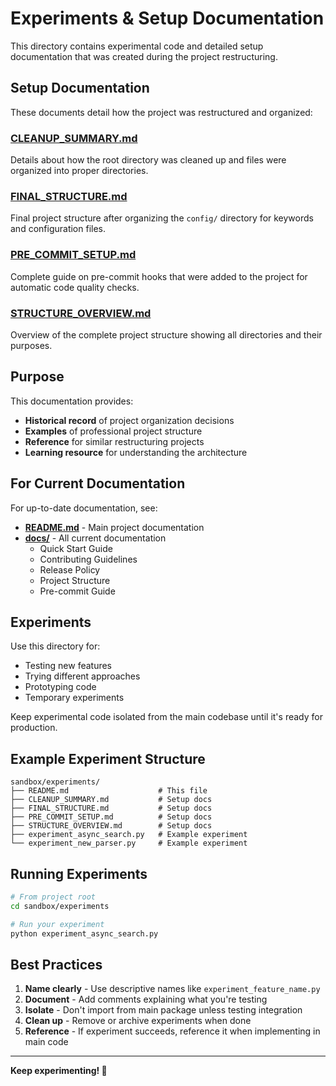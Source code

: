 # Experiments & Setup Documentation

This directory contains experimental code and detailed setup documentation that was created during the project restructuring.

## Setup Documentation

These documents detail how the project was restructured and organized:

### [CLEANUP_SUMMARY.md](CLEANUP_SUMMARY.md)
Details about how the root directory was cleaned up and files were organized into proper directories.

### [FINAL_STRUCTURE.md](FINAL_STRUCTURE.md)
Final project structure after organizing the `config/` directory for keywords and configuration files.

### [PRE_COMMIT_SETUP.md](PRE_COMMIT_SETUP.md)
Complete guide on pre-commit hooks that were added to the project for automatic code quality checks.

### [STRUCTURE_OVERVIEW.md](STRUCTURE_OVERVIEW.md)
Overview of the complete project structure showing all directories and their purposes.

## Purpose

This documentation provides:
- **Historical record** of project organization decisions
- **Examples** of professional project structure
- **Reference** for similar restructuring projects
- **Learning resource** for understanding the architecture

## For Current Documentation

For up-to-date documentation, see:
- **[README.md](../../README.md)** - Main project documentation
- **[docs/](../../docs/)** - All current documentation
  - Quick Start Guide
  - Contributing Guidelines
  - Release Policy
  - Project Structure
  - Pre-commit Guide

## Experiments

Use this directory for:
- Testing new features
- Trying different approaches
- Prototyping code
- Temporary experiments

Keep experimental code isolated from the main codebase until it's ready for production.

## Example Experiment Structure

```
sandbox/experiments/
├── README.md                    # This file
├── CLEANUP_SUMMARY.md           # Setup docs
├── FINAL_STRUCTURE.md           # Setup docs
├── PRE_COMMIT_SETUP.md          # Setup docs
├── STRUCTURE_OVERVIEW.md        # Setup docs
├── experiment_async_search.py   # Example experiment
└── experiment_new_parser.py     # Example experiment
```

## Running Experiments

```bash
# From project root
cd sandbox/experiments

# Run your experiment
python experiment_async_search.py
```

## Best Practices

1. **Name clearly** - Use descriptive names like `experiment_feature_name.py`
2. **Document** - Add comments explaining what you're testing
3. **Isolate** - Don't import from main package unless testing integration
4. **Clean up** - Remove or archive experiments when done
5. **Reference** - If experiment succeeds, reference it when implementing in main code

---

**Keep experimenting! 🧪**
